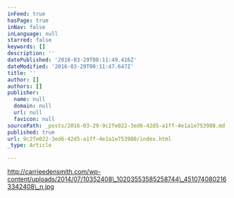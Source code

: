 ```yaml
---
inFeed: true
hasPage: true
inNav: false
inLanguage: null
starred: false
keywords: []
description: ''
datePublished: '2016-03-29T00:11:49.416Z'
dateModified: '2016-03-29T00:11:47.647Z'
title: ''
author: []
authors: []
publisher:
  name: null
  domain: null
  url: null
  favicon: null
sourcePath: _posts/2016-03-29-9c2fe022-3ed6-42d5-a1ff-4e1a1e753980.md
published: true
url: 9c2fe022-3ed6-42d5-a1ff-4e1a1e753980/index.html
_type: Article

---
```

http://carrieedensmith.com/wp-content/uploads/2014/07/10352408\_10203553585258744\_4510740802163342408\_n.jpg